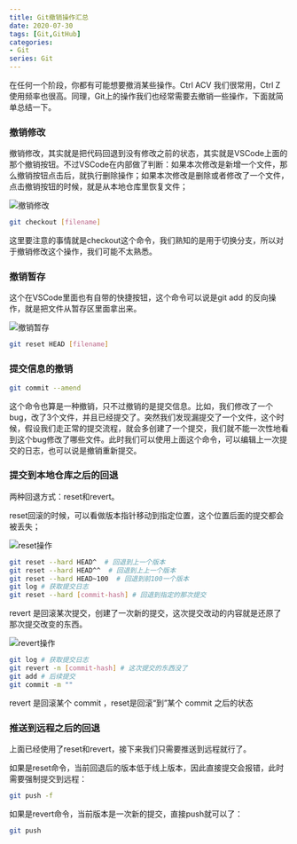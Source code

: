 ```yaml
---
title: Git撤销操作汇总
date: 2020-07-30
tags: [Git,GitHub]
categories: 
- Git
series: Git
---
```


在任何一个阶段，你都有可能想要撤消某些操作。Ctrl ACV 我们很常用，Ctrl Z 使用频率也很高。同理，Git上的操作我们也经常需要去撤销一些操作，下面就简单总结一下。

### 撤销修改

撤销修改，其实就是把代码回退到没有修改之前的状态，其实就是VSCode上面的那个撤销按钮。不过VSCode在内部做了判断：如果本次修改是新增一个文件，那么撤销按钮点击后，就执行删除操作；如果本次修改是删除或者修改了一个文件，点击撤销按钮的时候，就是从本地仓库里恢复文件；

![撤销修改](https://gitee.com/beat-the-buzzer/pictures/raw/master/git/git01.png)

```bash
git checkout [filename]
```

这里要注意的事情就是checkout这个命令，我们熟知的是用于切换分支，所以对于撤销修改这个操作，我们可能不太熟悉。

### 撤销暂存

这个在VSCode里面也有自带的快捷按钮，这个命令可以说是git add 的反向操作，就是把文件从暂存区里面拿出来。

![撤销暂存](https://gitee.com/beat-the-buzzer/pictures/raw/master/git/git02.png)

```bash
git reset HEAD [filename]
```

### 提交信息的撤销

```bash
git commit --amend
```

这个命令也算是一种撤销，只不过撤销的是提交信息。比如，我们修改了一个bug，改了3个文件，并且已经提交了。突然我们发现漏提交了一个文件，这个时候，假设我们走正常的提交流程，就会多创建了一个提交，我们就不能一次性地看到这个bug修改了哪些文件。此时我们可以使用上面这个命令，可以编辑上一次提交的日志，也可以说是撤销重新提交。

### 提交到本地仓库之后的回退

两种回退方式：reset和revert。

reset回滚的时候，可以看做版本指针移动到指定位置，这个位置后面的提交都会被丢失；

![reset操作](https://gitee.com/beat-the-buzzer/pictures/raw/master/git/git03.jpeg)

```bash
git reset --hard HEAD^  # 回退到上一个版本
git reset --hard HEAD^^  # 回退到上上一个版本
git reset --hard HEAD~100  # 回退到前100一个版本
git log # 获取提交日志
git reset --hard [commit-hash] # 回退到指定的那次提交
```

revert 是回滚某次提交，创建了一次新的提交，这次提交改动的内容就是还原了那次提交改变的东西。

![revert操作](https://gitee.com/beat-the-buzzer/pictures/raw/master/git/git04.jpeg)

```bash
git log # 获取提交日志
git revert -n [commit-hash] # 这次提交的东西没了
git add # 后续提交
git commit -m ""
```

revert 是回滚某个 commit ，reset是回滚“到”某个 commit 之后的状态

### 推送到远程之后的回退

上面已经使用了reset和revert，接下来我们只需要推送到远程就行了。

如果是reset命令，当前回退后的版本低于线上版本，因此直接提交会报错，此时需要强制提交到远程：

```bash
git push -f
```

如果是revert命令，当前版本是一次新的提交，直接push就可以了：

```bash
git push
```